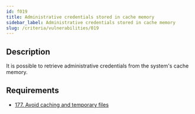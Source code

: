 ```yaml
---
id: f019
title: Administrative credentials stored in cache memory
sidebar_label: Administrative credentials stored in cache memory
slug: /criteria/vulnerabilities/019
---
```


## Description

It is possible to retrieve administrative credentials
from the system's cache memory.

## Requirements

- [177. Avoid caching and temporary files](/criteria/requirements/data/177)
